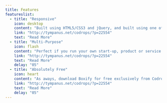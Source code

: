```yaml
---
title: Features
featureslist:
  - title: "Responsive"
    icon: desktop
    content: "Built using HTML5/CSS3 and jQuery, and built using one of the world's most powerful CSS frameworks available, Bootstrap."
    link: "http://tympanus.net/codrops/?p=22554"
    text: "Read More"  
  - title: "Multi-Purpose"
    icon: flash
    content: "Perfect if you run your own start-up, product or service. Boxify can showcase your business converting your visits to income."
    link: "http://tympanus.net/codrops/?p=22554"
    text: "Read More"
    delay: "05"   
  - title: "Absolutely Free"
    icon: heart
    content: "As aways, download Boxify for free exclusively from Codrops. If you love Boxify and want to thank me, simply buy me a beer."
    link: "http://tympanus.net/codrops/?p=22554"
    text: "Read More"
    delay: "05"     
---
```

